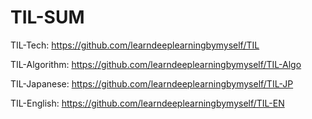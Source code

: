 # TIL-SUM

TIL-Tech: https://github.com/learndeeplearningbymyself/TIL

TIL-Algorithm: https://github.com/learndeeplearningbymyself/TIL-Algo

TIL-Japanese: https://github.com/learndeeplearningbymyself/TIL-JP

TIL-English: https://github.com/learndeeplearningbymyself/TIL-EN
